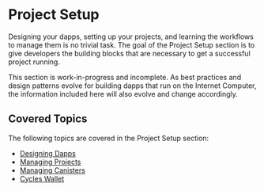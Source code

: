 # Project Setup

Designing your dapps, setting up your projects, and learning the workflows to manage them is no trivial task. The goal of the Project Setup section is to give developers the building blocks that are necessary to get a successful project running.

This section is work-in-progress and incomplete. As best practices and design patterns evolve for building dapps that run on the Internet Computer, the information included here will also evolve and change accordingly.

## Covered Topics

The following topics are covered in the Project Setup section:

- [Designing Dapps](./design-dapps.md)
- [Managing Projects](./manage-projects.md)
- [Managing Canisters](./manage-canisters.md)
- [Cycles Wallet](./cycles-wallet.md)
